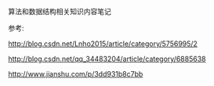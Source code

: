 算法和数据结构相关知识内容笔记

参考: 

http://blog.csdn.net/Lnho2015/article/category/5756995/2

http://blog.csdn.net/qq_34483204/article/category/6885638

http://www.jianshu.com/p/3dd931b8c7bb
